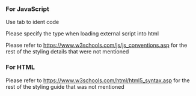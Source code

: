 ### For JavaScript

  Use tab to ident code
  
  Please specify the type when loading external script into html
  
  Please refer to https://www.w3schools.com/js/js_conventions.asp for the rest of the styling details that were not mentioned



### For HTML
  Please refer to https://www.w3schools.com/html/html5_syntax.asp for the rest of the styling guide that was not mentioned
  
